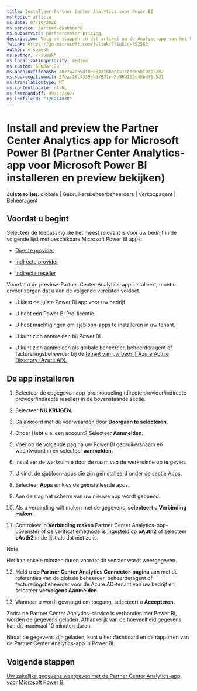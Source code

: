 ```yaml
---
title: Installeer Partner Center Analytics voor Power BI
ms.topic: article
ms.date: 07/10/2020
ms.service: partner-dashboard
ms.subservice: partnercenter-pricing
description: Volg de stappen in dit artikel om de Analyse-app van het Partnercentrum voor Power BI (voor directe partners in CSP) te installeren en te bekijken.
fwlink: https://go.microsoft.com/fwlink/?linkid=852583
author: v-sumukh
ms.author: v-sumukh
ms.localizationpriority: medium
ms.custom: SEOMAY.20
ms.openlocfilehash: a07742a55df088842f6bac1a1cbdd65bf0db8282
ms.sourcegitcommit: 37eac16c4339cb97831eb2a86d156c45bdf6a531
ms.translationtype: MT
ms.contentlocale: nl-NL
ms.lasthandoff: 09/13/2021
ms.locfileid: "126244838"
---
```

# <a name="install-and-preview-the-partner-center-analytics-app-for-microsoft-power-bi"></a>Install and preview the Partner Center Analytics app for Microsoft Power BI (Partner Center Analytics-app voor Microsoft Power BI installeren en preview bekijken)


**Juiste rollen:** globale | Gebruikersbeheerbeheerders | Verkoopagent | Beheeragent

## <a name="before-you-begin"></a>Voordat u begint

Selecteer de toepassing die het meest relevant is voor uw bedrijf in de volgende lijst met beschikbare Microsoft Power BI apps:

- [Directe provider](https://appsource.microsoft.com/product/power-bi/partnercenteranalytics.direct_provider_partner_analytics)

- [Indirecte provider](https://appsource.microsoft.com/product/power-bi/partnercenteranalytics.indirect_provider_partner_analytics)

- [Indirecte reseller](https://appsource.microsoft.com/product/power-bi/partnercenteranalytics.indirect_reseller_partner_analytics)

Voordat u de preview-Partner Center Analytics-app installeert, moet u ervoor zorgen dat u aan de volgende vereisten voldoet.

- U kiest de juiste Power BI app voor uw bedrijf.

- U hebt een Power BI Pro-licentie.

- U hebt machtigingen om sjabloon-apps te installeren in uw tenant.

- U kunt zich aanmelden bij Power BI.

- U kunt zich aanmelden als globale beheerder, beheerderagent of factureringsbeheerder bij de [tenant van uw bedrijf Azure Active Directory (Azure AD).](azure-active-directory-tenants-and-partner-center.md)

## <a name="to-install-the-app"></a>De app installeren

1. Selecteer de opgegeven app-bronkoppeling (directe provider/indirecte provider/indirecte reseller) in de bovenstaande sectie.

2. Selecteer **NU KRIJGEN.** 

3. Ga akkoord met de voorwaarden door **Doorgaan te selecteren.**

4. Onder Hebt u al een account? Selecteer **Aanmelden.**

5. Voer op de volgende pagina uw Power BI gebruikersnaam en wachtwoord in en selecteer **aanmelden.**

6. Installeer de werkruimte door de naam van de werkruimte op te geven.

7. U vindt de sjabloon-apps die zijn geïnstalleerd onder de sectie Apps.

8. Selecteer **Apps** en kies de geïnstalleerde apps.

9. Aan de slag het scherm van uw nieuwe app wordt geopend.

10. Als u verbinding wilt maken met de gegevens, **selecteert u Verbinding maken.**

11. Controleer in **Verbinding maken** Partner Center Analytics-pop-upvenster of de verificatiemethode **is** ingesteld op **oAuth2** of selecteer **oAuth2** in de lijst als dat niet zo is. 

> [!NOTE]  
>  Het kan enkele minuten duren voordat dit venster wordt weergegeven.

12. Meld u **op Partner Center Analytics Connector-pagina** aan met de referenties van de globale beheerder, beheerderagent of factureringsbeheerder voor de Azure AD-tenant van uw bedrijf en selecteer **vervolgens Aanmelden.**
 
13. Wanneer u wordt gevraagd om toegang, selecteert u **Accepteren.** 

Zodra de Partner Center Analytics-service is verbonden met Power BI, worden de gegevens geladen. Afhankelijk van de hoeveelheid gegevens kan dit maximaal 10 minuten duren. 

Nadat de gegevens zijn geladen, kunt u het dashboard en de rapporten van de Partner Center Analytics-app in Power BI.

## <a name="next-steps"></a>Volgende stappen

[Uw zakelijke gegevens weergeven met de Partner Center Analytics-app voor Microsoft Power BI](power-bi-app-for-direct-partners-use.md)
